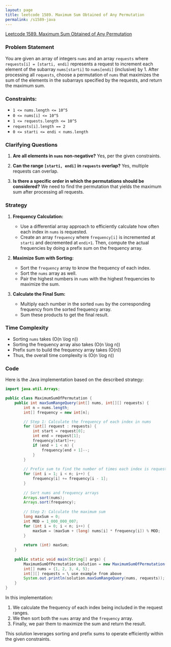 ```yaml
---
layout: page
title: leetcode 1589. Maximum Sum Obtained of Any Permutation
permalink: /s1589-java
---
```

[Leetcode 1589. Maximum Sum Obtained of Any Permutation](https://algoadvance.github.io/algoadvance/l1589)
### Problem Statement

You are given an array of integers `nums` and an array `requests` where `requests[i] = [starti, endi]` represents a request to increment each element of the subarray `nums[starti]` to `nums[endi]` (inclusive) by 1. After processing all `requests`, choose a permutation of `nums` that maximizes the sum of the elements in the subarrays specified by the requests, and return the maximum sum.

### Constraints:
- `1 <= nums.length <= 10^5`
- `0 <= nums[i] <= 10^5`
- `1 <= requests.length <= 10^5`
- `requests[i].length == 2`
- `0 <= starti <= endi < nums.length`

### Clarifying Questions
1. **Are all elements in `nums` non-negative?**
   Yes, per the given constraints.

2. **Can the range `[starti, endi]` in `requests` overlap?**
   Yes, multiple requests can overlap.

3. **Is there a specific order in which the permutations should be considered?**
   We need to find the permutation that yields the maximum sum after processing all requests.

### Strategy

1. **Frequency Calculation:**
   - Use a differential array approach to efficiently calculate how often each index in `nums` is requested.
   - Create an array `frequency` where `frequency[i]` is incremented at `starti` and decremented at `endi+1`. Then, compute the actual frequencies by doing a prefix sum on the frequency array.

2. **Maximize Sum with Sorting:**
   - Sort the `frequency` array to know the frequency of each index.
   - Sort the `nums` array as well.
   - Pair the highest numbers in `nums` with the highest frequencies to maximize the sum.

3. **Calculate the Final Sum:**
   - Multiply each number in the sorted `nums` by the corresponding frequency from the sorted frequency array.
   - Sum these products to get the final result.

### Time Complexity
- Sorting `nums` takes \(O(n \log n)\)
- Sorting the frequency array also takes \(O(n \log n)\)
- Prefix sum to build the frequency array takes \(O(n)\)
- Thus, the overall time complexity is \(O(n \log n)\)

### Code

Here is the Java implementation based on the described strategy:

```java
import java.util.Arrays;

public class MaximumSumOfPermutation {
    public int maxSumRangeQuery(int[] nums, int[][] requests) {
        int n = nums.length;
        int[] frequency = new int[n];

        // Step 1: Calculate the frequency of each index in nums
        for (int[] request : requests) {
            int start = request[0];
            int end = request[1];
            frequency[start]++;
            if (end + 1 < n) {
                frequency[end + 1]--;
            }
        }
        
        // Prefix sum to find the number of times each index is requested
        for (int i = 1; i < n; i++) {
            frequency[i] += frequency[i - 1];
        }
        
        // Sort nums and frequency arrays
        Arrays.sort(nums);
        Arrays.sort(frequency);
        
        // Step 2: Calculate the maximum sum
        long maxSum = 0;
        int MOD = 1_000_000_007;
        for (int i = 0; i < n; i++) {
            maxSum = (maxSum + (long) nums[i] * frequency[i]) % MOD;
        }
        
        return (int) maxSum;
    }
    
    public static void main(String[] args) {
        MaximumSumOfPermutation solution = new MaximumSumOfPermutation();
        int[] nums = {1, 2, 3, 4, 5};
        int[][] requests = \ use example from above
        System.out.println(solution.maxSumRangeQuery(nums, requests)); // Output: 19
    }
}
```

In this implementation:
1. We calculate the frequency of each index being included in the request ranges.
2. We then sort both the `nums` array and the `frequency` array.
3. Finally, we pair them to maximize the sum and return the result.

This solution leverages sorting and prefix sums to operate efficiently within the given constraints.
